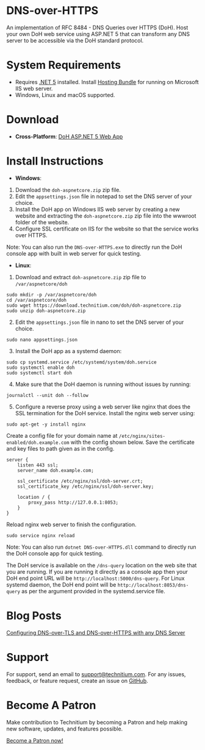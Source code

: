 # DNS-over-HTTPS
An implementation of RFC 8484 - DNS Queries over HTTPS (DoH). Host your own DoH web service using ASP.NET 5 that can transform any DNS server to be accessible via the DoH standard protocol.

# System Requirements
- Requires [.NET 5](https://dotnet.microsoft.com/download) installed. Install [Hosting Bundle](https://dotnet.microsoft.com/download/dotnet/5.0) for running on Microsoft IIS web server.
- Windows, Linux and macOS supported.

# Download
- **Cross-Platform**: [DoH ASP.NET 5 Web App](https://download.technitium.com/doh/doh-aspnetcore.zip)

# Install Instructions
- **Windows**:
1. Download the `doh-aspnetcore.zip` zip file.
2. Edit the `appsettings.json` file in notepad to set the DNS server of your choice.
3. Install the DoH app on Windows IIS web server by creating a new website and extracting the `doh-aspnetcore.zip` zip file into the wwwroot folder of the website.
4. Configure SSL certificate on IIS for the website so that the service works over HTTPS.

Note: You can also run the `DNS-over-HTTPS.exe` to directly run the DoH console app with built in web server for quick testing.

- **Linux**:
1. Download and extract `doh-aspnetcore.zip` zip file to `/var/aspnetcore/doh`
```
sudo mkdir -p /var/aspnetcore/doh
cd /var/aspnetcore/doh
sudo wget https://download.technitium.com/doh/doh-aspnetcore.zip
sudo unzip doh-aspnetcore.zip
```

2. Edit the `appsettings.json` file in nano to set the DNS server of your choice.
```
sudo nano appsettings.json
```

3. Install the DoH app as a systemd daemon:
```
sudo cp systemd.service /etc/systemd/system/doh.service
sudo systemctl enable doh
sudo systemctl start doh
```

4. Make sure that the DoH daemon is running without issues by running:
```
journalctl --unit doh --follow
```

5. Configure a reverse proxy using a web server like nginx that does the SSL termination for the DoH service. Install the nginx web server using:
```
sudo apt-get -y install nginx
```

Create a config file for your domain name at `/etc/nginx/sites-enabled/doh.example.com` with the config shown below. Save the certificate and key files to path given as in the config. 
```
server {
    listen 443 ssl;
    server_name doh.example.com;

    ssl_certificate /etc/nginx/ssl/doh-server.crt;
    ssl_certificate_key /etc/nginx/ssl/doh-server.key;

    location / {
        proxy_pass http://127.0.0.1:8053;
    }
}
```

Reload nginx web server to finish the configuration.
```
sudo service nginx reload
```

Note: You can also run `dotnet DNS-over-HTTPS.dll` command to directly run the DoH console app for quick testing.

The DoH service is available on the `/dns-query` location on the web site that you are running. If you are running it directly as a console app then your DoH end point URL will be `http://localhost:5000/dns-query`. For Linux systemd daemon, the DoH end point will be `http://localhost:8053/dns-query` as per the argument provided in the systemd.service file.

# Blog Posts
[Configuring DNS-over-TLS and DNS-over-HTTPS with any DNS Server](https://blog.technitium.com/2018/12/configuring-dns-over-tls-and-dns-over.html)

# Support
For support, send an email to support@technitium.com. For any issues, feedback, or feature request, create an issue on [GitHub](https://github.com/TechnitiumSoftware/DNS-over-HTTPS/issues).

# Become A Patron
Make contribution to Technitium by becoming a Patron and help making new software, updates, and features possible.

[Become a Patron now!](https://www.patreon.com/technitium)
